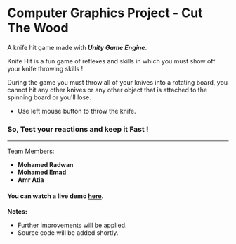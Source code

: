 # Computer Graphics Project - Cut The Wood

A knife hit game made with **_Unity Game Engine_**.

Knife Hit is a fun game of reflexes and skills in which you must show off your knife throwing skills ! 

During the game you must throw all of your knives into a rotating board, you cannot hit any other knives or any other object that is attached to the spinning board or you'll lose.

* Use left mouse button to throw the knife.
### So, Test your reactions and keep it Fast !
---
Team Members:
- **Mohamed Radwan**
- **Mohamed Emad** 
- **Amr Atia**
#### You can watch a live demo [here].
[here]: https://youtu.be/7U6RFbefhgY
**Notes:**
- Further improvements will be applied.
- Source code will be added shortly.
